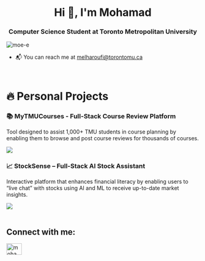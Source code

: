 <h1 align="center">Hi 👋, I'm Mohamad</h1>
<h3 align="center">Computer Science Student at Toronto Metropolitan University</h3>

<p align="left"> <img src="https://komarev.com/ghpvc/?username=moe-e&label=Profile%20views&color=0e75b6&style=flat" alt="moe-e" /> </p>
<ul>
  <li>📬 You can reach me at <a href="mailto:melharoufi@torontomu.ca">melharoufi@torontomu.ca</a></li>
</ul>

<br>

<h1 align="left">🔥 Personal Projects</h1>

<h3 align="left">📚 <b>MyTMUCourses - Full-Stack Course Review Platform</b></h3>
<p>
  Tool designed to assist 1,000+ TMU students in course planning by enabling them to browse and post course reviews for thousands of courses.
</p>
<a href="https://rate-my-tmu-courses.vercel.app/" target="_blank"><img src="https://img.shields.io/badge/-Visit%20Site-blue?style=flat-square&logo=firefox-browser&logoColor=white"/></a>


<h3 align="left">📈 <b>StockSense – Full-Stack AI Stock Assistant</b></h3>
<p>
  Interactive platform that enhances financial literacy by enabling users to “live chat” with stocks using AI and ML to receive up-to-date market insights.
</p>
<a href="https://rate-my-tmu-courses.vercel.app/" target="_blank"><img src="https://img.shields.io/badge/-Visit%20Site-blue?style=flat-square&logo=firefox-browser&logoColor=white"/></a>

<br>
<br>

<h2 align="left">Connect with me:</h2>
<p align="left">
<a href="https://linkedin.com/in/mohamad-e" target="blank"><img align="center" src="https://raw.githubusercontent.com/rahuldkjain/github-profile-readme-generator/master/src/images/icons/Social/linked-in-alt.svg" alt="mohamad-e" height="30" width="40" /></a>
</p>
